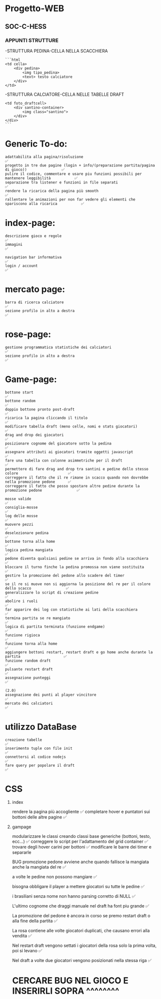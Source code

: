 # Progetto-WEB
## SOC-C-HESS

### APPUNTI STRUTTURE
-STRUTTURA PEDINA-CELLA NELLA SCACCHIERA

    ```html
    <td cella>
        <div pedina>
            <img tipo_pedina>
            <text> testo calciatore
        </div>
    </td>

-STRUTTURA CALCIATORE-CELLA NELLE TABELLE DRAFT

    <td foto_draftcell>
        <div santino-container>
            <img class="santino">
        </div>
    </div>
    ```
###




# Generic To-do:

    adattabilita alla pagina/risoluzione                                                            ✅
    progetto in tre due pagine (login + info/(preparazione partita/pagina di gioco))                ✅
    pulire il codice, commentare e usare piu funzioni possibili per mantenere leggibilità           ✅
    separazione tra listener e funzioni in file separati                                            ✅
    rendere la ricarica della pagina più smooth                                                     ✅
    rallentare le animazioni per non far vedere gli elementi che spariscono alla ricarica           ✅

# index-page:

    descrizione gioco e regole                                                                      ✅
    immagini                                                                                        ✅
    
    navigation bar informativa                                                                      ✅
    login / account                                                                                 ✅

# mercato page:

    barra di ricerca calciatore                                                                     ✅ 
    sezione profilo in alto a destra                                                                ✅

    
# rose-page:

    gestione programmatica statistiche dei calciatori                                               ✅
    sezione profilo in alto a destra                                                                ✅


# Game-page:

    bottone start                                                                                   ✅
    bottone random                                                                                  ✅
    doppio bottone pronto post-draft                                                                ✅
    ricarica la pagina cliccando il titolo                                                          ✅
    modificare tabella draft (meno celle, nomi e stats giocatori)                                   ✅ 
    drag and drop dei giocatori                                                                     ✅
    posizionare cognome del giocatore sotto la pedina                                               ✅
    assegnare attributi ai giocatori tramite oggetti javascript                                     ✅
    fare una tabella con colonne asimmetriche per il draft                                          ✅
    permettere di fare drag and drop tra santini e pedine dello stesso colore                       ✅
    correggere il fatto che il re rimane in scacco quando non dovrebbe nella promozione pedone      ✅
    correggere il fatto che posso spostare altre pedine durante la promozione pedone                ✅

    mosse valide                                                                                    ✅
    consiglia-mosse                                                                                 ✅
    log delle mosse                                                                                 ✅
    muovere pezzi                                                                                   ✅
    deselezionare pedina                                                                            ✅
    bottone torna alla home                                                                         ✅
    logica pedina mangiata                                                                          ✅
    pedone diventa qualsiasi pedine se arriva in fondo alla scacchiera                              ✅
    bloccare il turno finche la pedina promossa non viene sostituita                                ✅
    gestire la promozione del pedone allo scadere del timer                                         ✅
    se il re si muove non si aggiorna la posizione del re per il colore dello scacco                ✅
    generalizzare lo script di creazione pedine                                                     ✅
    abolire i ruoli                                                                                 ✅
    far apparire dei log con statistiche ai lati della scacchiera                                   ✅
    termina partita se re mangiato                                                                  ✅
    logica di partita terminata (funzione endgame)                                                  ✅
    funzione rigioca                                                                                ✅
    funzione torna alla home                                                                        ✅
    aggiungere bottoni restart, restart draft e go home anche durante la partita                    ✅
    funzione random draft                                                                           ✅
    pulsante restart draft                                                                          ✅
    assegnazione punteggi                                                                           ✅

    (2.0)
    assegnazione dei punti al player vincitore                                                      ✅
    mercato dei calciatori                                                                          ✅
                                                                                           


# utilizzo DataBase
    creazione tabelle                                                                               ✅
    inserimento tuple con file init                                                                 ✅
    connettersi al codice nodejs                                                                    ✅
    fare query per popolare il draft                                                                ✅

    
# CSS

1. index

    rendere la pagina più accogliente                                                               ✅
    completare hover e puntatori sui bottoni delle altre pagine                                     ✅





2. gampage

    modularizzare le classi creando classi base generiche (bottoni, testo, ecc...)                  ✅
    correggere lo script per l'adattamento del grid container                                       ✅
    trovare degli hover carini per bottoni                                                          ✅
    modificare le barre dei timer e separarle                                   

    BUG
    promozione pedone avviene anche quando fallisce la mangiata anche la mangiata del re            ✅

    a volte le pedine non possono mangiare                                                          ✅

    bisogna obbligare il player a mettere giocatori su tutte le pedine                              ✅

    i brasiliani senza nome non hanno parsing corretto di NULL                                      ✅

    L'ultimo cognome che draggi manuale nel draft ha font piu grande                                ✅

    La promozione del pedone è ancora in corso se premo restart draft o alla fine della partita     ✅

    La rosa contiene alle volte giocatori duplicati, che causano errori alla vendita                ✅

    Nel restart draft vengono settati i giocatori della rosa solo la prima volta, poi si levano     ✅

    Nel draft a volte due giocatori vengono posizionati nella stessa riga                           ✅


    # CERCARE BUG NEL GIOCO E INSERIRLI SOPRA ^^^^^^^^

    


    